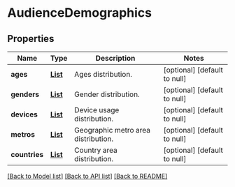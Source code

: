 # AudienceDemographics
## Properties

| Name | Type | Description | Notes |
|------------ | ------------- | ------------- | -------------|
| **ages** | [**List**](AudienceDemographicValue.md) | Ages distribution. | [optional] [default to null] |
| **genders** | [**List**](AudienceDemographicValue.md) | Gender distribution. | [optional] [default to null] |
| **devices** | [**List**](AudienceDemographicValue.md) | Device usage distribution. | [optional] [default to null] |
| **metros** | [**List**](AudienceDemographicValue.md) | Geographic metro area distribution. | [optional] [default to null] |
| **countries** | [**List**](AudienceDemographicValue.md) | Country area distribution. | [optional] [default to null] |

[[Back to Model list]](../README.md#documentation-for-models) [[Back to API list]](../README.md#documentation-for-api-endpoints) [[Back to README]](../README.md)

